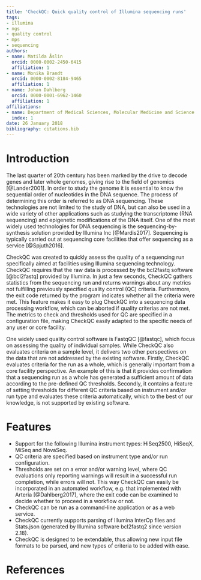 ```yaml
---
title: 'CheckQC: Quick quality control of Illumina sequencing runs'
tags:
- illumina
- ngs
- quality control
- mps
- sequencing
authors:
- name: Matilda Åslin
  orcid: 0000-0002-2450-6415
  affiliation: 1
- name: Monika Brandt
  orcid: 0000-0002-8184-9465
  affiliation: 1
- name: Johan Dahlberg
  orcid: 0000-0001-6962-1460
  affiliation: 1
affiliations:
- name: Department of Medical Sciences, Molecular Medicine and Science for Life Laboratory Uppsala University, Uppsala, Sweden
  index: 1
date: 26 January 2018
bibliography: citations.bib
---
```


# Introduction

The last quarter of 20th century has been marked by the drive to decode genes and later whole genomes,
giving rise to the field of genomics [@Lander2001]. In order to study the genome it is essential to know the
sequential order of nucleotides in the DNA sequence. The process of determining this order is
referred to as DNA sequencing. These technologies are not limited to the study of DNA, but can
also be used in a wide variety of other applications such as studying the transcriptome (RNA sequencing)
and epigenetic modifications of the DNA itself. One of the most widely used technologies for DNA sequencing
is the sequencing-by-synthesis solution provided by Illumina Inc [@Mardis2017]. Sequencing is typically carried out
at sequencing core facilities that offer sequencing as a service [@Spjuth2016].

CheckQC was created to quickly assess the quality of a sequencing run specifically aimed at
facilities using Illumina sequencing technology. CheckQC requires that the raw data is processed
by the bcl2fastq software [@bcl2fastq] provided by Illumina. In just a few seconds, CheckQC gathers statistics
from the sequencing run and returns warnings about any metrics not fulfilling previously specified
quality control (QC) criteria. Furthermore, the exit code returned by the program indicates whether all
the criteria were met. This feature makes it easy to plug CheckQC into a sequencing data processing workflow,
which can be aborted if quality criterias are not met. The metrics to check and thresholds used for
QC are specified in a configuration file, making CheckQC easily adapted to the specific needs of any
user or core facility.

One widely used quality control software is FastqQC [@fastqc], which focus on assessing the quality of
individual samples. While CheckQC also evaluates criteria on a sample level, it delivers two
other perspectives on the data that are not addressed by the existing software. Firstly, CheckQC
evaluates criteria for the run as a whole, which is generally important from a core facility
perspective. An example of this is that it provides confirmation that a sequencing run as a whole
has generated a sufficient amount of data according to the pre-defined QC thresholds. Secondly, it
contains a feature of setting thresholds for different QC criteria based on instrument and/or run
type and evaluates these criteria automatically, which to the best of our knowledge, is not supported
by existing software.

# Features

 - Support for the following Illumina instrument types: HiSeq2500, HiSeqX, MiSeq and NovaSeq.
 - QC criteria are specified based on instrument type and/or run configuration.
 - Thresholds are set on a error and/or warning level, where QC evaluations only
 reporting warnings will result in a successful run completion, while errors will not.
 This way CheckQC can easily be incorporated in an automated workflow, e.g. that implemented
 with Arteria [@Dahlberg2017], where the exit code can be examined to decide whether to proceed in a workflow or not.
 - CheckQC can be run as a command-line application or as a web service.
 - CheckQC currently supports parsing of Illumina InterOp files and Stats.json
 (generated by Illumina software bcl2fastq2 since version 2.18).
 - CheckQC is designed to be extendable, thus allowing new input file formats to be parsed,
 and new types of criteria to be added with ease.

# References

